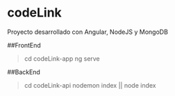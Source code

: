 # codeLink
Proyecto desarrollado con Angular, NodeJS y MongoDB

##FrontEnd
> cd codeLink-app
> ng serve

##BackEnd
> cd codeLink-api
> nodemon index || node index
